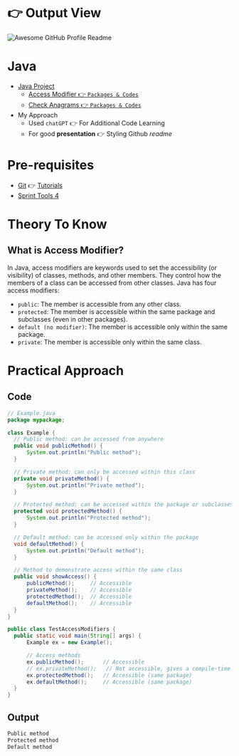 # 👉 Output View
<img alt="Awesome GitHub Profile Readme" src="./_Day1.gif"> </img>

# Java
  - [Java Project](https://github.com/RouthKiranBabu/CWP_B39/tree/day_1/Java)
      - [Access Modifier 👉 `Packages & Codes`](https://github.com/RouthKiranBabu/CWP_B39/tree/day_1/Java/Access_Modifiers/src)
      - [Check Anagrams 👉 `Packages & Codes`](https://github.com/RouthKiranBabu/CWP_B39/tree/day_1/Java/Check_Anagrams/checkAnagrams/src)
  - My Approach
      - Used `chatGPT` 👉 For Additional Code Learning
      - For good **presentation** 👉 Styling Github *readme*

# Pre-requisites
  - [Git](https://git-scm.com/) 👉 [Tutorials](https://www.youtube.com/watch?v=HVsySz-h9r4&list=PL-osiE80TeTuRUfjRe54Eea17-YfnOOAx)
  - [Sprint Tools 4](https://spring.io/tools)

# Theory To Know
## What is Access Modifier?
In Java, access modifiers are keywords used to set the accessibility (or visibility) of classes, methods, and other members. They control how the members of a class can be accessed from other classes. Java has four access modifiers:
  - `public`: The member is accessible from any other class.
  - `protected`: The member is accessible within the same package and subclasses (even in other packages).
  - `default (no modifier)`: The member is accessible only within the same package.
  - `private`: The member is accessible only within the same class.

# Practical Approach
  ## Code
  ```java
  // Example.java
package mypackage;

class Example {
    // Public method: can be accessed from anywhere
    public void publicMethod() {
        System.out.println("Public method");
    }

    // Private method: can only be accessed within this class
    private void privateMethod() {
        System.out.println("Private method");
    }

    // Protected method: can be accessed within the package or subclasses
    protected void protectedMethod() {
        System.out.println("Protected method");
    }

    // Default method: can be accessed only within the package
    void defaultMethod() {
        System.out.println("Default method");
    }

    // Method to demonstrate access within the same class
    public void showAccess() {
        publicMethod();     // Accessible
        privateMethod();    // Accessible
        protectedMethod();  // Accessible
        defaultMethod();    // Accessible
    }
}

public class TestAccessModifiers {
    public static void main(String[] args) {
        Example ex = new Example();

        // Access methods
        ex.publicMethod();      // Accessible
        // ex.privateMethod();   // Not accessible, gives a compile-time error
        ex.protectedMethod();   // Accessible (same package)
        ex.defaultMethod();     // Accessible (same package)
    }
}
  ```
## Output
```java
Public method
Protected method
Default method
```
